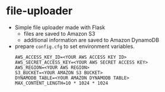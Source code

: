 # file-uploader

- Simple file uploader made with Flask
  - files are saved to Amazon S3
  - additional information are saved to Amazon DynamoDB
- prepare `config.cfg` to set environment variables.
    ```
    AWS_ACCESS_KEY_ID=<YOUR AWS ACCESS KEY ID>
    AWS_SECRET_ACCESS_KEY=<YOUR AWS SECRET ACCESS KEY>
    AWS_REGION=<YOUR AWS REGION>
    S3_BUCKET=<YOUR AMAZON S3 BUCKET>
    DYNAMODB_TABLE=<YOUR AMAZON DYNAMODB TABLE>
    MAX_CONTENT_LENGTH=10 * 1024 * 1024
    ```
